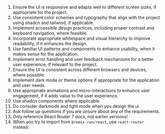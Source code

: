 1. Ensure the UI is responsive and adapts well to different screen sizes, if appropriate for the project.
2. Use consistent color schemes and typography that align with the project using shadcn and tailwind, if applicable.
3. Implement accessible design practices, including proper contrast and keyboard navigation, where feasible.
4. Incorporate appropriate whitespace and visual hierarchy to improve readability, if it enhances the design.
5. Use familiar UI patterns and components to enhance usability, when it makes sense for the application.
6. Implement error handling and user feedback mechanisms for a better user experience, if relevant to the project.
7. Ensure the UI is consistent across different browsers and devices, where possible.
8. Implement dark mode or theme options if appropriate for the application and user needs.
9. Use appropriate animations and micro-interactions to enhance user engagement, if it adds value to the user experience.
10. Use shadcn components where applicable
11. Do consider darkmode and light mode when you design the ui
12. Ask follow up questions if you are unsure about any of the requirements.
13. Only reference React Router 7 docs, not earlier versions!
14. When you try to import from `@remix-run/react`, use `react-router` instead.
